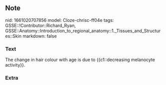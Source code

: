 ## Note
nid: 1661020707856
model: Cloze-chrisc-ff04e
tags: GSSE::!Contributor::Richard_Ryan, GSSE::Anatomy::Introduction_to_regional_anatomy::1._Tissues_and_Structures::Skin
markdown: false

### Text
<div class='toggle'>
  The change in hair colour with age is due to {{c1::decreasing
  melanocyte activity}}.
</div>

### Extra


